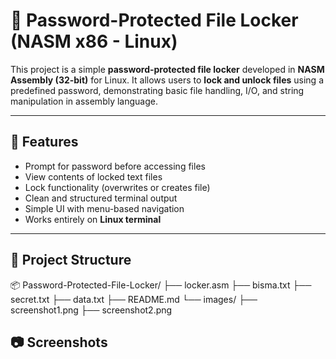 # 🔐 Password-Protected File Locker (NASM x86 - Linux)

This project is a simple **password-protected file locker** developed in **NASM Assembly (32-bit)** for Linux. It allows users to **lock and unlock files** using a predefined password, demonstrating basic file handling, I/O, and string manipulation in assembly language.

---

## 🧠 Features

- Prompt for password before accessing files
- View contents of locked text files
- Lock functionality (overwrites or creates file)
- Clean and structured terminal output
- Simple UI with menu-based navigation
- Works entirely on **Linux terminal**

---

## 📁 Project Structure
📦 Password-Protected-File-Locker/
├── locker.asm
├── bisma.txt
├── secret.txt
├── data.txt
├── README.md
└── images/
    ├── screenshot1.png
    ├── screenshot2.png
## 📷 Screenshots

